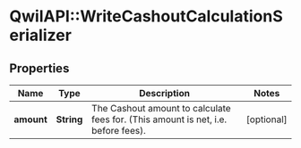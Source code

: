 # QwilAPI::WriteCashoutCalculationSerializer

## Properties
Name | Type | Description | Notes
------------ | ------------- | ------------- | -------------
**amount** | **String** | The Cashout amount to calculate fees for. (This amount is net, i.e. before fees). | [optional] 



